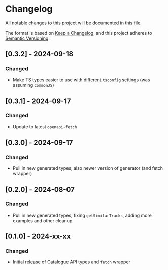 # Changelog

All notable changes to this project will be documented in this file.

The format is based on [Keep a Changelog](https://keepachangelog.com/en/1.1.0/),
and this project adheres to [Semantic Versioning](https://semver.org/spec/v2.0.0.html).

## [0.3.2] - 2024-09-18

### Changed

- Make TS types easier to use with different `tsconfig` settings (was assuming `CommonJS`)

## [0.3.1] - 2024-09-17

### Changed

- Update to latest `openapi-fetch`

## [0.3.0] - 2024-09-17

### Changed

- Pull in new generated types, also newer version of generator (and fetch wrapper)

## [0.2.0] - 2024-08-07

### Changed

- Pull in new generated types, fixing `getSimilarTracks`, adding more examples and other cleanup

## [0.1.0] - 2024-xx-xx

### Changed

- Initial release of Catalogue API types and `fetch` wrapper
